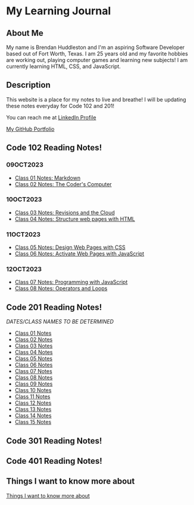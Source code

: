 # My Learning Journal

<!-- ## Growth Mindset

By Brendan Huddleston 09OCT2023
![Image showing Growth Mindset](https://c.pxhere.com/images/a2/76/a2b998182d273d8002294de3ae56-1587953.jpg!d)

### What is Growth Mindset to me?

Growth Mindset to me is the ability to learn and adapt to ongoing situations and willingness to learn despite challenges that might arise!

I have 3 reminders that I tell myself in order to maintain a _growth mindset_ :

- **Stay Positive**, being in a good mental spot always helps with learning new info!
- **Ask Questions**, don't feel embarrassed to ask questions. Everyone starts somewhere.
- **Don't give up!** Obstacles are necessary for learning -->

## About Me

My name is Brendan Huddleston and I'm an aspiring Software Developer based out of Fort Worth, Texas. I am 25 years old and my favorite hobbies are working out, playing computer games and learning new subjects! I am currently learning HTML, CSS, and JavaScript.

## Description

This website is a place for my notes to live and breathe! I will be updating these notes everyday for Code 102 and 201!

You can reach me at [LinkedIn Profile](https://www.linkedin.com/in/brendan-huddleston-17b745b9/)

[My GitHub Portfolio](https://github.com/brendanhuddleston18)

## Code 102 Reading Notes!

### 09OCT2023

- [Class 01 Notes: Markdown](https://brendanhuddleston18.github.io/reading-notes/code102reading-notes/class01notes)
- [Class 02 Notes: The Coder's Computer](https://brendanhuddleston18.github.io/reading-notes/code102reading-notes/class02notes)

### 10OCT2023

- [Class 03 Notes: Revisions and the Cloud](https://brendanhuddleston18.github.io/reading-notes/code102reading-notes/class03notes)
- [Class 04 Notes: Structure web pages with HTML](https://brendanhuddleston18.github.io/reading-notes/code102reading-notes/class04notes)

### 11OCT2023

- [Class 05 Notes: Design Web Pages with CSS](https://brendanhuddleston18.github.io/reading-notes/code102reading-notes/class05notes)
- [Class 06 Notes: Activate Web Pages with JavaScript](https://brendanhuddleston18.github.io/reading-notes/code102reading-notes/class06notes)

### 12OCT2023

- [Class 07 Notes: Programming with JavaScript](https://brendanhuddleston18.github.io/reading-notes/code102reading-notes/class07notes)
- [Class 08 Notes: Operators and Loops](https://brendanhuddleston18.github.io/reading-notes/code102reading-notes/class08notes)

## Code 201 Reading Notes!

_DATES/CLASS NAMES TO BE DETERMINED_

- [Class 01 Notes](https://brendanhuddleston18.github.io/reading-notes/code201reading-notes/class01notes)
- [Class 02 Notes](https://brendanhuddleston18.github.io/reading-notes/code201reading-notes/class02notes)
- [Class 03 Notes](https://brendanhuddleston18.github.io/reading-notes/code201reading-notes/class03notes)
- [Class 04 Notes](https://brendanhuddleston18.github.io/reading-notes/code201reading-notes/class04notes)
- [Class 05 Notes](https://brendanhuddleston18.github.io/reading-notes/code201reading-notes/class05notes)
- [Class 06 Notes](https://brendanhuddleston18.github.io/reading-notes/code201reading-notes/class06notes)
- [Class 07 Notes](https://brendanhuddleston18.github.io/reading-notes/code201reading-notes/class07notes)
- [Class 08 Notes](https://brendanhuddleston18.github.io/reading-notes/code201reading-notes/class08notes)
- [Class 09 Notes](https://brendanhuddleston18.github.io/reading-notes/code201reading-notes/class09notes)
- [Class 10 Notes](https://brendanhuddleston18.github.io/reading-notes/code201reading-notes/class10notes)
- [Class 11 Notes](https://brendanhuddleston18.github.io/reading-notes/code201reading-notes/class11notes)
- [Class 12 Notes](https://brendanhuddleston18.github.io/reading-notes/code201reading-notes/class12notes)
- [Class 13 Notes](https://brendanhuddleston18.github.io/reading-notes/code201reading-notes/class13notes)
- [Class 14 Notes](https://brendanhuddleston18.github.io/reading-notes/code201reading-notes/class14notes)
- [Class 15 Notes](https://brendanhuddleston18.github.io/reading-notes/code201reading-notes/class15notes)

## Code 301 Reading Notes!

## Code 401 Reading Notes!

## Things I want to know more about

[Things I want to know more about](https://brendanhuddleston.github.io/reading-notes/newPage)
